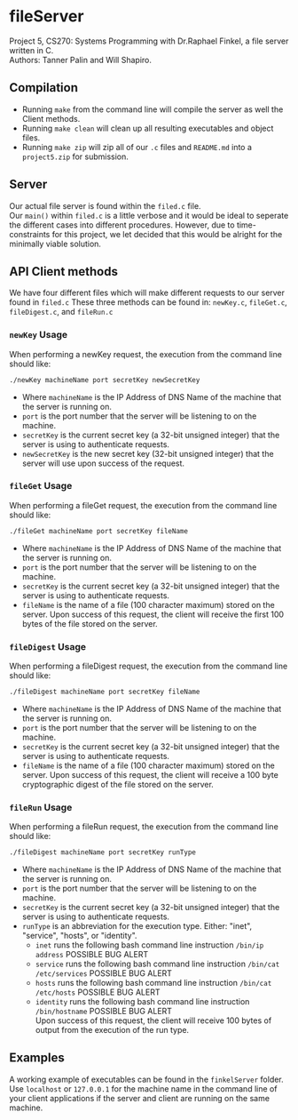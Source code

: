 # fileServer
Project 5, CS270: Systems Programming with Dr.Raphael Finkel, a file server written in C.<br/> Authors: Tanner Palin and Will Shapiro.

## Compilation
* Running `make` from the command line will compile the server as well the Client methods.
* Running `make clean` will clean up all resulting executables and object files.
* Running `make zip` will zip all of our `.c` files and `README.md` into a `project5.zip` for submission.

## Server
Our actual file server is found within the `filed.c` file.<br/>
Our `main()` within `filed.c` is a little verbose and it would be ideal to seperate the different cases into different procedures. However, due to time-constraints for this project, we let decided that this would be alright for the minimally viable solution.

## API Client methods
We have four different files which will make different requests to our server found in `filed.c`
These three methods can be found in: `newKey.c`, `fileGet.c`, `fileDigest.c`, and `fileRun.c`

### `newKey` Usage
When performing a newKey request, the execution from the command line should like:
```bash
./newKey machineName port secretKey newSecretKey
```
* Where `machineName` is the IP Address of DNS Name of the machine that the server is running on.
* `port` is the port number that the server will be listening to on the machine.
* `secretKey` is the current secret key (a 32-bit unsigned integer) that the server is using to authenticate requests.
* `newSecretKey` is the new secret key (32-bit unsigned integer) that the server will use upon success of the request.


### `fileGet` Usage
When performing a fileGet request, the execution from the command line should like:
```bash
./fileGet machineName port secretKey fileName
```
* Where `machineName` is the IP Address of DNS Name of the machine that the server is running on.<br/>
* `port` is the port number that the server will be listening to on the machine.
* `secretKey` is the current secret key (a 32-bit unsigned integer) that the server is using to authenticate requests.<br/>
* `fileName` is the name of a file (100 character maximum) stored on the server.
Upon success of this request, the client will receive the first 100 bytes of the file stored on the server.

### `fileDigest` Usage
When performing a fileDigest request, the execution from the command line should like:
```bash
./fileDigest machineName port secretKey fileName
```
* Where `machineName` is the IP Address of DNS Name of the machine that the server is running on.<br/>
* `port` is the port number that the server will be listening to on the machine.
* `secretKey` is the current secret key (a 32-bit unsigned integer) that the server is using to authenticate requests.<br/>
* `fileName` is the name of a file (100 character maximum) stored on the server.
Upon success of this request, the client will receive a 100 byte cryptographic digest of the file stored on the server.

### `fileRun` Usage
When performing a fileRun request, the execution from the command line should like:
```bash
./fileDigest machineName port secretKey runType
```
* Where `machineName` is the IP Address of DNS Name of the machine that the server is running on.<br/>
* `port` is the port number that the server will be listening to on the machine.
* `secretKey` is the current secret key (a 32-bit unsigned integer) that the server is using to authenticate requests.<br/>
* `runType` is an abbreviation for the execution type. Either: "inet", "service", "hosts", or "identity".
    * `inet` runs the following bash command line instruction `/bin/ip address` POSSIBLE BUG ALERT
    * `service` runs the following bash command line instruction `/bin/cat /etc/services` POSSIBLE BUG ALERT
    * `hosts` runs the following bash command line instruction `/bin/cat /etc/hosts` POSSIBLE BUG ALERT
    * `identity` runs the following bash command line instruction `/bin/hostname` POSSIBLE BUG ALERT<br/>
Upon success of this request, the client will receive 100 bytes of output from the execution of the run type.

## Examples
A working example of executables can be found in the `finkelServer` folder. Use `localhost` or `127.0.0.1` for the machine name in the command line of your client applications if the server and client are running on the same machine.
